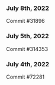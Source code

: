 ### July 8th, 2022

Commit #31896

### July 5th, 2022

Commit #314353


### July 4th, 2022

Commit #72281
